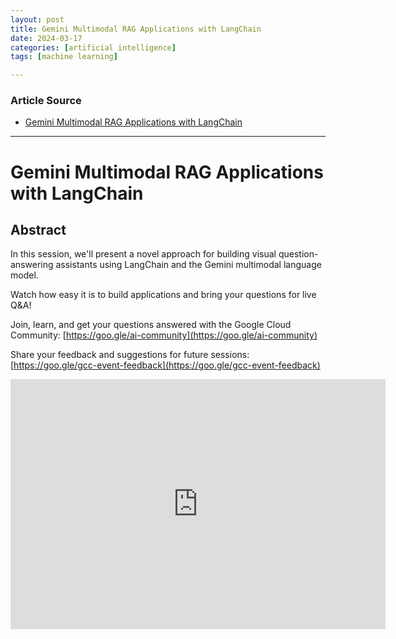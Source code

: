 ```yaml
---
layout: post
title: Gemini Multimodal RAG Applications with LangChain
date: 2024-03-17
categories: [artificial intelligence]
tags: [machine learning]

---
```


### Article Source


* [Gemini Multimodal RAG Applications with LangChain](https://www.youtube.com/watch?v=vxF8-ay9Bzk)

---

# Gemini Multimodal RAG Applications with LangChain


## Abstract
In this session, we'll present a novel approach for building visual question-answering assistants using LangChain and the Gemini multimodal language model. 

Watch how easy it is to build applications and bring your questions for live Q&A!

Join, learn, and get your questions answered with the Google Cloud Community: [https://goo.gle/ai-community](https://goo.gle/ai-community)


Share your feedback and suggestions for future sessions: [https://goo.gle/gcc-event-feedback](https://goo.gle/gcc-event-feedback)

<iframe width="600" height="400" src="https://www.youtube.com/embed/vxF8-ay9Bzk?si=2PD7xB8oe6k3TIsJ" title="YouTube video player" frameborder="0" allow="accelerometer; autoplay; clipboard-write; encrypted-media; gyroscope; picture-in-picture; web-share" allowfullscreen></iframe>